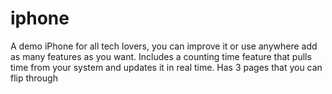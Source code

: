 # iphone
A demo iPhone for all tech lovers, you can improve it or use anywhere add as many features as you want. 
Includes a counting time feature that pulls time from your system and updates it in real time.
Has 3 pages that you can flip through
